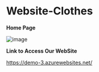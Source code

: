 # Website-Clothes
**Home Page**

![image](https://github.com/khoa36isefiw/Website-Clothes/assets/97817877/6af90417-142f-4153-9241-e168ce19caaf)

**Link to Access Our WebSite**

https://demo-3.azurewebsites.net/
